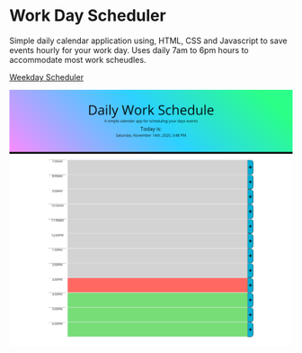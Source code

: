 # Work Day Scheduler

Simple daily calendar application using, HTML, CSS and Javascript to save events hourly for your work day. Uses daily 7am to 6pm hours to accommodate most work scheudles.

[Weekday Scheduler](https://jennyking0805.github.io/Work-Day-Scheduler/)

![](/assets/images/workday-scheduler.png)
